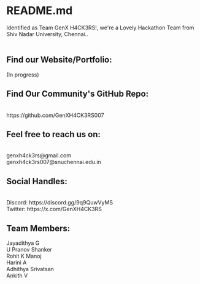 # README.md

Identified as Team GenX H4CK3RS!, we're a Lovely Hackathon Team from Shiv Nadar University, Chennai..
<br/>
<br/>

Find our Website/Portfolio:
-
(In progress)
<br/>

Find Our Community's GitHub Repo: 
-
<br/>
https://github.com/GenXH4CK3RS007
<br/>

Feel free to reach us on:
-
<br/>
genxh4ck3rs@gmail.com 
<br/>
genxh4ck3rs007@snuchennai.edu.in
<br/>

Social Handles:
-
<br/>
Discord: https://discord.gg/9q9QuwVyMS
<br/>
Twitter: https://x.com/GenXH4CK3RS
<br/>

Team Members:
-
Jayadithya G
<br/>
U Pranov Shanker
<br/>
Rohit K Manoj
<br/>
Harini A
<br/>
Adhithya Srivatsan
<br/>
Ankith V
